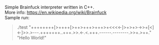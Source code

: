 Simple Brainfuck interpreter written in C++.  
More info: https://en.wikipedia.org/wiki/Brainfuck  
Sample run:  
>./test "++++++++[>++++[>++>+++>+++>+<<<<-]>+>+>->>+[<]<-]>>.>---.+++++++..+++.>>.<-.<.+++.------.--------.>>+.>++."  
"Hello World!"
